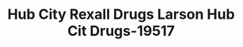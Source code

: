 ---
f_zip-code: 92324
f_state-code: CA
title: Hub City Rexall Drugs Larson Hub Cit Drugs-19517
f_phone: 909-825-1950
f_city-only: Colton
f_address: 433 North La Cadena Drive Colton
f_location-unique-id: '19517'
slug: hub-city-rexall-drugs-larson-hub-cit-drugs-19517
updated-on: '2024-05-30T13:46:58.046Z'
created-on: '2024-05-30T13:36:59.803Z'
published-on: '2024-05-30T13:54:32.469Z'
f_city-state: cms/city/colton-ca.md
f_company: cms/company/hub-city-rexall-drugs-larson-hub-cit-drugs.md
f_state: cms/state/california.md
layout: '[payday-loan].html'
tags: payday-loan
---